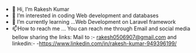 - 👋 Hi, I’m Rakesh Kumar
- 👀 I’m interested in coding Web development and databases
- 🌱 I’m currently learning ...Web Development on Laravel framework
- 📫How to reach me ... You can reach me through Email and social media bellow sharing the links: Mail to :- rakesh0506907@gmail.com and linkedin:- 
-https://www.linkedin.com/in/rakesh-kumar-949396199/
<!---
m-rakesh-kr/m-rakesh-kr is a ✨ special ✨ repository because its `README.md` (this file) appears on your GitHub profile.
You can click the Preview link to take a look at your changes.
--->
